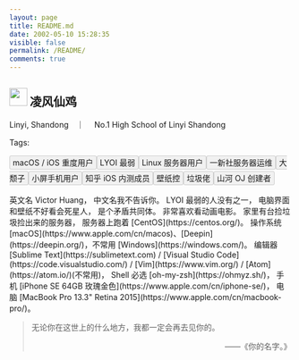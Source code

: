 ```yaml
---
layout: page
title: README.md
date: 2002-05-10 15:28:35
visible: false
permalink: /README/
comments: true
---
```

<meta http-equiv="Content-Security-Policy" content="upgrade-insecure-requests" />
<link rel="stylesheet" href="https://static.imvictor.tech/lib/Font-Awesome/css/font-awesome.min.css">
<link rel="stylesheet" href="https://static.imvictor.tech/lib/APlayer/dist/APlayer.min.css">
<style type="text/css">
.readme_tag{
    padding: 3px 5px;
    background-color: #f1f1f1;
    border: 1px solid #ccc;
    overflow: hidden;
    border-radius: 3px;
    margin-bottom: 10px;
}
.cp-mainbody{height: 5em !important;}
</style>

## <img style='height: 1.5em' src='https://imvictor.tech/avatar.png'></img> 凌风仙鸡
<i class="fa fa-location-arrow" aria-hidden="true"> </i> Linyi, Shandong　｜　<i class="fa fa-university" aria-hidden="true"> </i> No.1 High School of Linyi Shandong

Tags: <div style="line-height: 2"><span class="readme_tag">macOS / iOS 重度用户</span><span class="readme_tag">LYOI 最弱</span><span class="readme_tag">Linux 服务器用户</span><span class="readme_tag">一新社服务器运维</span><span class="readme_tag">大颓子</span><span class="readme_tag">小屏手机用户</span><span class="readme_tag">知乎 iOS 内测成员</span><span class="readme_tag">壁纸控</span><span class="readme_tag">垃圾佬</span><span class="readme_tag">山河 OJ 创建者</span>
</div>


<div id="aplayer"></div>
<div></div>
英文名 Victor Huang，  
中文名我不告诉你。  
LYOI 最弱的人没有之一，    
电脑界面和壁纸不好看会死星人，  
是个矛盾共同体。  
非常喜欢看动画电影。  
家里有台捡垃圾捡出来的服务器，  
服务器上跑着 [CentOS](https://centos.org/)。  
操作系统 [macOS](https://www.apple.com/cn/macos)、[Deepin](https://deepin.org/)，不常用 [Windows](https://windows.com/)。   
编辑器 [Sublime Text](https://sublimetext.com) / [Visual Studio Code](https://code.visualstudio.com/) / [Vim](https://www.vim.org/) / [Atom](https://atom.io/)(不常用)，    
Shell 必选 [oh-my-zsh](https://ohmyz.sh/)，   
手机 [iPhone SE 64GB 玫瑰金色](https://www.apple.com/cn/iphone-se/)，    
电脑 [MacBook Pro 13.3" Retina 2015](https://www.apple.com/cn/macbook-pro/)。

> 无论你在这世上的什么地方，我都一定会再去见你的。 
> <p style="text-align: right">——《你的名字。》</p>


<script src="https://static.imvictor.tech/lib/APlayer/dist/APlayer.min.js"></script>
<script>
    const ap = new APlayer({
        container: document.getElementById('aplayer'),
        listFolded: false,
        theme: '#fb7299',
        lrcType: 3,
        audio: [{
            name: '旧日时光',
            artist: '黑崎子',
            url: 'https://api.imvictor.tech/php-api/v7/cloudmusic/direct-link?id=1294889645',
            cover: 'https://api.imvictor.tech/php-api/v7/cloudmusic/cover?id=1294889645',
            lrc: 'https://api.imvictor.tech/php-api/v7/cloudmusic/lyrics?id=1294889645'
        }]
    });
</script>